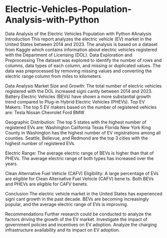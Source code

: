 # Electric-Vehicles-Population-Analysis-with-Python
Data Analysis of the Electric Vehicles Population with Python
#Analysis
Introduction
This report analyzes the electric vehicle (EV) market in the United States between 2014 and 2023. The analysis is based on a dataset from
Kaggle which contains information about electric vehicles registered with the Department of Licensing (DOL).
Data Exploration and Preprocessing
The dataset was explored to identify the number of rows and columns, data types of each column, and missing or duplicated values. The data
was preprocessed by removing missing values and converting the electric range column from miles to kilometers.

Data Analysis
Market Size and Growth: The total number of electric vehicles registered with the DOL increased signi cantly between 2014 and 2023.
Battery Electric Vehicles (BEVs) have shown a more substantial growth trend compared to Plug-in Hybrid Electric Vehicles (PHEVs).
Top EV Makers: The top 5 EV makers based on the number of registered vehicles are:
Tesla
Nissan
Chevrolet
Ford
BMW
 
Geographic Distribution:
The top 5 states with the highest number of registered EVs are:
Washington
California
Texas
Florida
New York
King County in Washington has the highest number of EV registrations among all counties.
Seattle, Bellevue, and Redmond are the top 3 cities with the highest number of registered EVs.
 
Electric Range:
The average electric range of BEVs is higher than that of PHEVs.
The average electric range of both types has increased over the years.
 
Clean Alternative Fuel Vehicle (CAFV) Eligibility:
A large percentage of EVs are eligible for Clean Alternative Fuel Vehicle (CAFV) bene ts.
Both BEVs and PHEVs are eligible for CAFV benets.
 
Conclusion
The electric vehicle market in the United States has experienced signi cant growth in the past decade. BEVs are becoming increasingly popular,
and the average electric range of EVs is improving.

Recommendations
Further research could be conducted to analyze the factors driving the growth of the EV market.
Investigate the impact of government policies and incentives on EV adoption.
Analyze the charging infrastructure availability and its impact on EV adoption.
